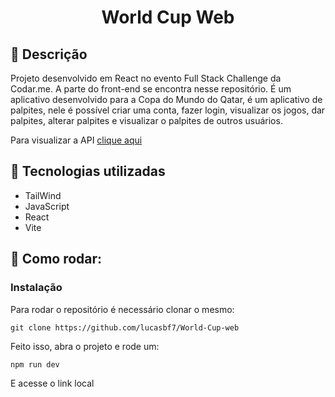 <h1 align="center">World Cup Web</h1>

## :memo: Descrição
Projeto desenvolvido em React no evento Full Stack Challenge da Codar.me. A parte do front-end se encontra nesse repositório. É um aplicativo desenvolvido para a Copa do Mundo do Qatar, é um aplicativo de palpites, nele é possível criar uma conta, fazer login, visualizar os jogos, dar palpites, alterar palpites e visualizar o palpites de outros usuários.

Para visualizar a API <a href="https://github.com/lucasbf7/World-Cup-api">clique aqui</a>

## :wrench: Tecnologias utilizadas
* TailWind
* JavaScript
* React
* Vite

## :rocket: Como rodar:

### Instalação

Para rodar o repositório é necessário clonar o mesmo:
```
git clone https://github.com/lucasbf7/World-Cup-web
```
Feito isso, abra o projeto e rode um:
```
npm run dev
```
E acesse o link local
